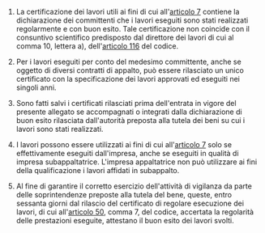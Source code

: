 1. La certificazione dei lavori utili ai fini di cui all'[articolo 7](/allegato-2.18-articolo-7/1) contiene la dichiarazione dei committenti che i lavori eseguiti sono stati realizzati regolarmente e con buon esito. Tale certificazione non coincide con il consuntivo scientifico predisposto dal direttore dei lavori di cui al comma 10, lettera a), dell'[articolo 116](/articolo-116/2) del codice.

2. Per i lavori eseguiti per conto del medesimo committente, anche se oggetto di diversi contratti di appalto, può essere rilasciato un unico certificato con la specificazione dei lavori approvati ed eseguiti nei singoli anni.

3. Sono fatti salvi i certificati rilasciati prima dell'entrata in vigore del presente allegato se accompagnati o integrati dalla dichiarazione di buon esito rilasciata dall'autorità preposta alla tutela dei beni su cui i lavori sono stati realizzati.

4. I lavori possono essere utilizzati ai fini di cui all'[articolo 7](/allegato-2.18-articolo-7/1) solo se effettivamente eseguiti dall'impresa, anche se eseguiti in qualità di impresa subappaltatrice. L'impresa appaltatrice non può utilizzare ai fini della qualificazione i lavori affidati in subappalto.

5. Al fine di garantire il corretto esercizio dell'attività di vigilanza da parte delle soprintendenze preposte alla tutela del bene, queste, entro sessanta giorni dal rilascio del certificato di regolare esecuzione dei lavori, di cui all'[articolo 50](/articolo-50/2), comma 7, del codice, accertata la regolarità delle prestazioni eseguite, attestano il buon esito dei lavori svolti.